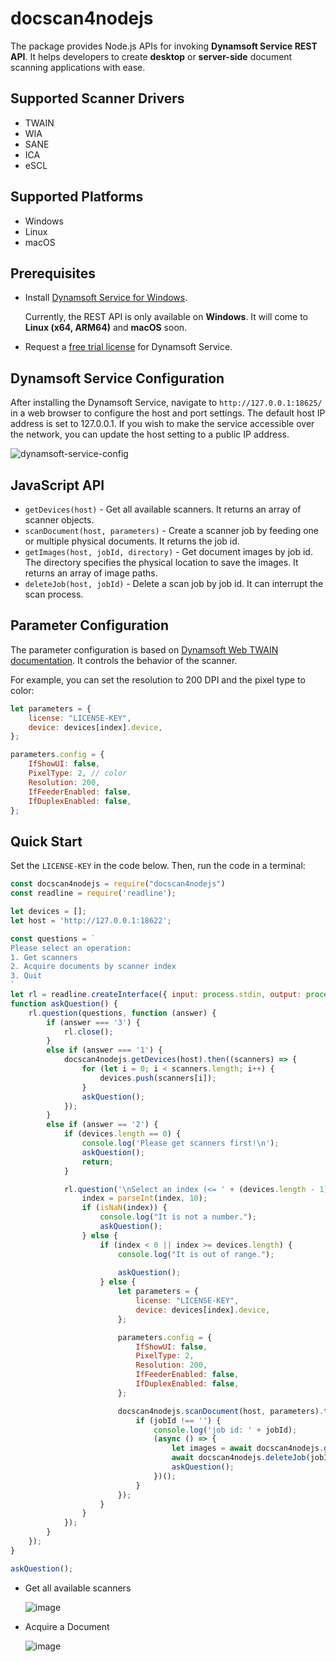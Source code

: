 # docscan4nodejs
The package provides Node.js APIs for invoking **Dynamsoft Service REST API**. It helps developers to create **desktop** or **server-side** document scanning applications with ease. 

## Supported Scanner Drivers
- TWAIN
- WIA
- SANE
- ICA
- eSCL

## Supported Platforms
- Windows
- Linux
- macOS


## Prerequisites
-  Install [Dynamsoft Service for Windows](https://www.dynamsoft.com/codepool/downloads/DynamsoftServiceSetup.msi).
    
    Currently, the REST API is only available on **Windows**. It will come to **Linux (x64, ARM64)** and **macOS** soon.
- Request a [free trial license](https://www.dynamsoft.com/customer/license/trialLicense?product=dwt) for Dynamsoft Service.

## Dynamsoft Service Configuration
After installing the Dynamsoft Service, navigate to `http://127.0.0.1:18625/` in a web browser to configure the host and port settings. The default host IP address is set to 127.0.0.1. If you wish to make the service accessible over the network, you can update the host setting to a public IP address.

![dynamsoft-service-config](https://github.com/yushulx/dynamsoft-service-REST-API/assets/2202306/e2b1292e-dfbd-4821-bf41-70e2847dd51e)


## JavaScript API
- `getDevices(host)` - Get all available scanners. It returns an array of scanner objects.
- `scanDocument(host, parameters)` - Create a scanner job by feeding one or multiple physical documents. It returns the job id.
- `getImages(host, jobId, directory)` - Get document images by job id. The directory specifies the physical location to save the images. It returns an array of image paths.
- `deleteJob(host, jobId)` - Delete a scan job by job id. It can interrupt the scan process.

## Parameter Configuration
The parameter configuration is based on [Dynamsoft Web TWAIN documentation](https://www.dynamsoft.com/web-twain/docs/info/api/Interfaces.html#DeviceConfiguration). It controls the behavior of the scanner. 

For example, you can set the resolution to 200 DPI and the pixel type to color:

```js
let parameters = {
    license: "LICENSE-KEY",
    device: devices[index].device,
};

parameters.config = {
    IfShowUI: false,
    PixelType: 2, // color
    Resolution: 200,
    IfFeederEnabled: false,
    IfDuplexEnabled: false,
};
```

## Quick Start
Set the `LICENSE-KEY` in the code below. Then, run the code in a terminal:

```js
const docscan4nodejs = require("docscan4nodejs")
const readline = require('readline');

let devices = [];
let host = 'http://127.0.0.1:18622';

const questions = `
Please select an operation:
1. Get scanners
2. Acquire documents by scanner index
3. Quit
`
let rl = readline.createInterface({ input: process.stdin, output: process.stdout });
function askQuestion() {
    rl.question(questions, function (answer) {
        if (answer === '3') {
            rl.close();
        }
        else if (answer === '1') {
            docscan4nodejs.getDevices(host).then((scanners) => {
                for (let i = 0; i < scanners.length; i++) {
                    devices.push(scanners[i]);
                }    
                askQuestion();
            });
        }
        else if (answer == '2') {
            if (devices.length == 0) {
                console.log('Please get scanners first!\n');
                askQuestion();
                return;
            }

            rl.question('\nSelect an index (<= ' + (devices.length - 1) + '): ', function (index) {
                index = parseInt(index, 10);
                if (isNaN(index)) {
                    console.log("It is not a number.");
                    askQuestion();
                } else {
                    if (index < 0 || index >= devices.length) {
                        console.log("It is out of range.");
                        
                        askQuestion();
                    } else {
                        let parameters = {
                            license: "LICENSE-KEY",
                            device: devices[index].device,
                        };

                        parameters.config = {
                            IfShowUI: false,
                            PixelType: 2,
                            Resolution: 200,
                            IfFeederEnabled: false,
                            IfDuplexEnabled: false,
                        };

                        docscan4nodejs.scanDocument(host, parameters).then((jobId) => {
                            if (jobId !== '') {
                                console.log('job id: ' + jobId);
                                (async () => {
                                    let images = await docscan4nodejs.getImages(host, jobId, './');
                                    await docscan4nodejs.deleteJob(jobId);
                                    askQuestion();
                                })();
                            }
                        });
                    }
                }
            });
        }
    });
}

askQuestion();
```

- Get all available scanners

    ![image](https://github.com/yushulx/dynamsoft-service-REST-API/assets/2202306/24fcb45d-1bea-45ba-9569-b9a2ef377b63)

- Acquire a Document
    
    ![image](https://github.com/yushulx/dynamsoft-service-REST-API/assets/2202306/2688269d-4f05-4734-bf1c-7ba4e2638d66)


